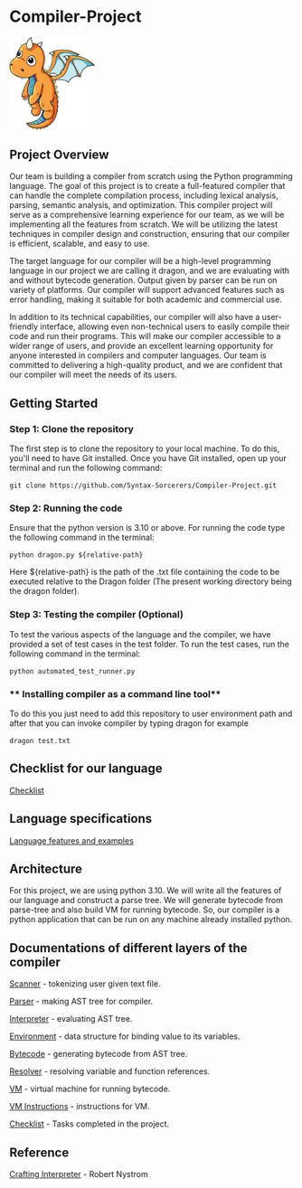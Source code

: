 # **Compiler-Project**

<img src="img/dragon.png" width=30% height=30%>

## **Project Overview**

Our team is building a compiler from scratch using the Python programming language. The goal of this project is to create a full-featured compiler that can handle the complete compilation process, including lexical analysis, parsing, semantic analysis, and optimization. This compiler project will serve as a comprehensive learning experience for our team, as we will be implementing all the features from scratch. We will be utilizing the latest techniques in compiler design and construction, ensuring that our compiler is efficient, scalable, and easy to use.

The target language for our compiler will be a high-level programming language in our project we are calling it dragon, and we are evaluating with and without bytecode generation. Output given by parser can be run on variety of platforms. Our compiler will support advanced features such as error handling, making it suitable for both academic and commercial use.

In addition to its technical capabilities, our compiler will also have a user-friendly interface, allowing even non-technical users to easily compile their code and run their programs. This will make our compiler accessible to a wider range of users, and provide an excellent learning opportunity for anyone interested in compilers and computer languages. Our team is committed to delivering a high-quality product, and we are confident that our compiler will meet the needs of its users.

## **Getting Started**

### **Step 1: Clone the repository**

The first step is to clone the repository to your local machine. To do this, you'll need to have Git installed. Once you have Git installed, open up your terminal and run the following command:

```
git clone https://github.com/Syntax-Sorcerers/Compiler-Project.git
```

### **Step 2: Running the code**

Ensure that the python version is 3.10 or above. For running the code type the following command in the terminal:

```
python dragon.py ${relative-path}
```

Here ${relative-path} is the path of the .txt file containing the code to be executed relative to the Dragon folder (The present working directory being the dragon folder).

### **Step 3: Testing the compiler (Optional)**

To test the various aspects of the language and the compiler, we have provided a set of test cases in the test folder. To run the test cases, run the following command in the terminal:

```
python automated_test_runner.py
```

### ** Installing compiler as a command line tool**

To do this you just need to add this repository to user environment path and after that you can invoke compiler by typing dragon for example

```
dragon test.txt
```

## **Checklist for our language**

[Checklist](docs/Checklist.md)



## **Language specifications**

[Language features and examples](docs/LS.md)

## **Architecture**

For this project, we are using python 3.10. We will write all the features of our language and construct a parse tree. We will generate bytecode from parse-tree and also build VM for running bytecode. So, our compiler is a python application that can be run on any machine already installed python.

## **Documentations of different layers of the compiler**

[Scanner](docs/SCANNER.md) - tokenizing user given text file.

[Parser](docs/PARSER.md) - making AST tree for compiler.

[Interpreter](docs/INTERPRETER.md) - evaluating AST tree.

[Environment](docs/ENVIRONMENT.md) - data structure for binding value to its variables.

[Bytecode](docs/BYTECODE.md) - generating bytecode from AST tree.

[Resolver](docs/RESOLVER.md) - resolving variable and function references.

[VM](docs/VM.md) - virtual machine for running bytecode.

[VM Instructions](docs/INSTRUCTIONS.md) - instructions for VM.

[Checklist](docs/Checklist.md) - Tasks completed in the project.

## **Reference**

[Crafting Interpreter](https://craftinginterpreters.com/contents.html) - Robert Nystrom
